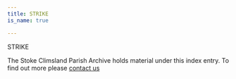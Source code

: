 ```yaml
---
title: STRIKE
is_name: true

---
```


STRIKE


The Stoke Climsland Parish Archive holds material under this index entry. To find out more please [contact us](/contact/)
